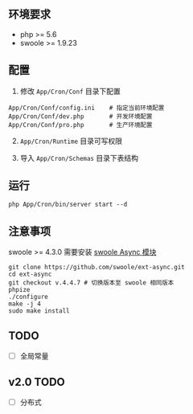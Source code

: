 
## 环境要求

- php >= 5.6
- swoole >= 1.9.23

## 配置

1. 修改 `App/Cron/Conf` 目录下配置

```
App/Cron/Conf/config.ini    # 指定当前环境配置
App/Cron/Conf/dev.php       # 开发环境配置
App/Cron/Conf/pro.php       # 生产环境配置
```

2. `App/Cron/Runtime` 目录可写权限

3. 导入 `App/Cron/Schemas` 目录下表结构 

## 运行

```
php App/Cron/bin/server start --d
```

## 注意事项

swoole >= 4.3.0 需要安装 [swoole Async 模块](https://github.com/swoole/ext-async)

```
git clone https://github.com/swoole/ext-async.git
cd ext-async
git checkout v.4.4.7 # 切换版本至 swoole 相同版本
phpize
./configure
make -j 4
sudo make install
```

## TODO

- [ ] 全局常量

## v2.0 TODO

- [ ] 分布式